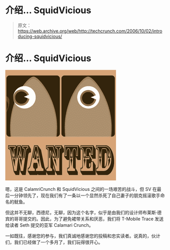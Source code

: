 # 介绍… SquidVicious 

> 原文：<https://web.archive.org/web/http://techcrunch.com/2006/10/02/introducing-squidvicious/>

# 介绍… SquidVicious

![](img/b890f700a7ea0065766c892c4ad9f34b.png)

嗯，这是 CalamriCrunch 和 SquidVicious 之间的一场艰苦的战斗，但 SV 在最后一分钟领先了，现在我们有了一条以一个显然杀死了自己妻子的朋克摇滚歌手命名的鱿鱼。

但这并不无聊，西德尼，无聊，因为这个名字，似乎是由我们的设计师布莱斯·德宾的哥哥提交的。因此，为了避免裙带关系和厌恶，我们将 T-Mobile Trace 发送给读者 Seth 提交的亚军 Calamari Crunch。

一如既往，感谢您的参与，我们真诚地感谢您的投稿和忠实读者。说真的，伙计们，我们已经做了一个多月了，我们玩得很开心。